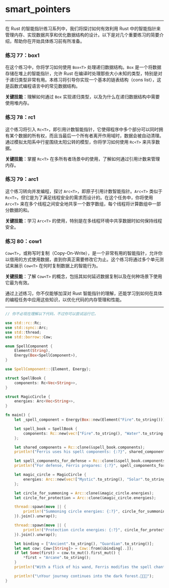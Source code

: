 # smart_pointers

---

在 Rust 的智能指针练习系列中，我们将探讨如何有效利用 Rust 中的智能指针来管理内存、实现数据共享和优化数据结构的设计。以下是对几个重要练习的简要介绍，帮助你在开始具体练习前有所准备。

### 练习 77：box1

在这个练习中，你将学习如何使用 `Box<T>` 处理递归数据结构。`Box` 是一个将数据存储在堆上的智能指针，允许 Rust 在编译时处理那些大小未知的类型，特别是对于递归类型非常有用。本练习将引导你实现一个基本的链表结构（cons list），这是函数式编程语言中的常见数据结构。

**关键技能**：理解如何通过 `Box` 实现递归类型，以及为什么在递归数据结构中需要使用堆内存。

### 练习 78：rc1

这个练习将引入 `Rc<T>`，即引用计数智能指针，它使得程序中多个部分可以同时拥有某个数据的所有权，而且当最后一个所有者离开作用域时，数据会被自动清理。通过模拟太阳系中行星围绕太阳公转的模型，你将学习如何使用 `Rc<T>` 来共享数据。

**关键技能**：掌握 `Rc<T>` 在多所有者场景中的使用，了解如何通过引用计数来管理内存。

### 练习 79：arc1

这个练习转向并发编程，探讨 `Arc<T>`，即原子引用计数智能指针。`Arc<T>` 类似于 `Rc<T>`，但它是为了满足线程安全的需求而设计的。在这个任务中，你将使用 `Arc<T>` 来在多个线程之间安全地共享一个数字数组，每个线程将计算数组中一部分数据的和。

**关键技能**：学习 `Arc<T>` 的使用，特别是在多线程环境中共享数据时如何保持线程安全。

### 练习 80：cow1

`Cow<T>`，或称写时复制（Copy-On-Write），是一个非常有用的智能指针，允许你以借用的方式使用数据，直到你真正需要修改它为止。这个练习将通过多个单元测试来展示 `Cow<T>` 在何时复制数据上的智能行为。

**关键技能**：了解 `Cow<T>` 的概念，包括其如何延迟数据复制以及在何种场景下使用它最为有效。

通过上述练习，你不仅能够加深对 Rust 智能指针的理解，还能学习到如何在具体的编程任务中应用这些知识，以优化代码的内存管理和性能。

---

```rust
// 你不必现在理解以下代码，不过你可以尝试运行它。

use std::rc::Rc;
use std::sync::Arc;
use std::thread;
use std::borrow::Cow;

enum SpellComponent {
    Element(String),
    Energy(Box<SpellComponent>),
}

use SpellComponent::{Element, Energy};

struct SpellBook {
    components: Rc<Vec<String>>,
}

struct MagicCircle {
    energies: Arc<Vec<String>>,
}

fn main() {
    let _spell_component = Energy(Box::new(Element("Fire".to_string())));

    let spell_book = SpellBook {
        components: Rc::new(vec!["Fire".to_string(), "Water".to_string(), "Earth".to_string()]),
    };

    let shared_components = Rc::clone(&spell_book.components);
    println!("Ferris uses his spell components: {:?}", shared_components);

    let spell_components_for_defense = Rc::clone(&spell_book.components);
    println!("For defense, Ferris prepares: {:?}", spell_components_for_defense);

    let magic_circle = MagicCircle {
        energies: Arc::new(vec!["Mystic".to_string(), "Solar".to_string(), "Lunar".to_string()]),
    };

    let circle_for_summoning = Arc::clone(&magic_circle.energies);
    let circle_for_protection = Arc::clone(&magic_circle.energies);

    thread::spawn(move || {
        println!("Summoning circle energies: {:?}", circle_for_summoning);
    }).join().unwrap();

    thread::spawn(move || {
        println!("Protection circle energies: {:?}", circle_for_protection);
    }).join().unwrap();

    let binding = ["Ancient".to_string(), "Guardian".to_string()];
    let mut cow: Cow<[String]> = Cow::from(&binding[..]);
    if let Some(first) = cow.to_mut().first_mut() {
        *first = "Arcane".to_string();
    }
    println!("With a flick of his wand, Ferris modifies the spell chants from {:?} to {:?}", &["Ancient", "Guardian"], cow);

    println!("\nYour journey continues into the dark forest.🌲🌲🌲");
}
```

